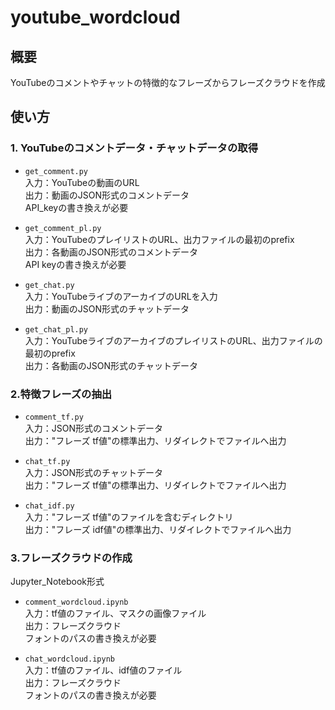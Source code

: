 # youtube_wordcloud

## 概要
YouTubeのコメントやチャットの特徴的なフレーズからフレーズクラウドを作成

## 使い方

### 1. YouTubeのコメントデータ・チャットデータの取得
- `get_comment.py`  
入力：YouTubeの動画のURL  
出力：動画のJSON形式のコメントデータ  
API_keyの書き換えが必要  

- `get_comment_pl.py`  
入力：YouTubeのプレイリストのURL、出力ファイルの最初のprefix  
出力：各動画のJSON形式のコメントデータ  
API keyの書き換えが必要  

- `get_chat.py`  
入力：YouTubeライブのアーカイブのURLを入力  
出力：動画のJSON形式のチャットデータ  

- `get_chat_pl.py`  
入力：YouTubeライブのアーカイブのプレイリストのURL、出力ファイルの最初のprefix  
出力：各動画のJSON形式のチャットデータ  

### 2.特徴フレーズの抽出
- `comment_tf.py`  
入力：JSON形式のコメントデータ  
出力："フレーズ tf値"の標準出力、リダイレクトでファイルへ出力  

- `chat_tf.py`  
入力：JSON形式のチャットデータ  
出力："フレーズ tf値"の標準出力、リダイレクトでファイルへ出力  

- `chat_idf.py`  
入力："フレーズ tf値"のファイルを含むディレクトリ  
出力："フレーズ idf値"の標準出力、リダイレクトでファイルへ出力  

### 3.フレーズクラウドの作成

Jupyter_Notebook形式
- `comment_wordcloud.ipynb`  
入力：tf値のファイル、マスクの画像ファイル  
出力：フレーズクラウド  
フォントのパスの書き換えが必要  

- `chat_wordcloud.ipynb`  
入力：tf値のファイル、idf値のファイル  
出力：フレーズクラウド  
フォントのパスの書き換えが必要  
